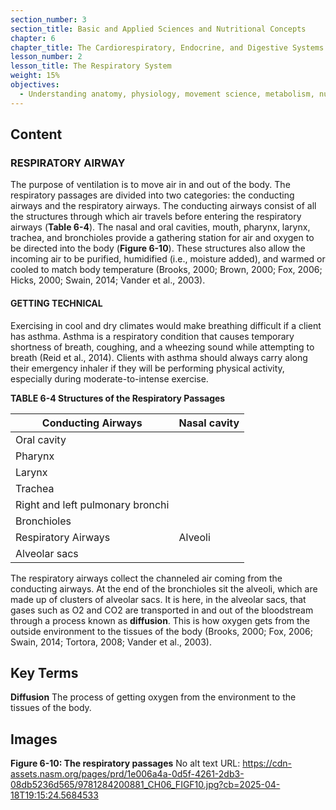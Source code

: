 ```yaml
---
section_number: 3
section_title: Basic and Applied Sciences and Nutritional Concepts
chapter: 6
chapter_title: The Cardiorespiratory, Endocrine, and Digestive Systems
lesson_number: 2
lesson_title: The Respiratory System
weight: 15%
objectives:
  - Understanding anatomy, physiology, movement science, metabolism, nutrition, and supplementation.
---
```


## Content
### RESPIRATORY AIRWAY

The purpose of ventilation is to move air in and out of the body. The respiratory passages are divided into two categories: the conducting airways and the respiratory airways. The conducting airways consist of all the structures through which air travels before entering the respiratory airways (**Table 6-4**). The nasal and oral cavities, mouth, pharynx, larynx, trachea, and bronchioles provide a gathering station for air and oxygen to be directed into the body (**Figure 6-10**). These structures also allow the incoming air to be purified, humidified (i.e., moisture added), and warmed or cooled to match body temperature (Brooks, 2000; Brown, 2000; Fox, 2006; Hicks, 2000; Swain, 2014; Vander et al., 2003).

#### GETTING TECHNICAL

Exercising in cool and dry climates would make breathing difficult if a client has asthma. Asthma is a respiratory condition that causes temporary shortness of breath, coughing, and a wheezing sound while attempting to breath (Reid et al., 2014). Clients with asthma should always carry along their emergency inhaler if they will be performing physical activity, especially during moderate-to-intense exercise.

**TABLE 6-4 Structures of the Respiratory Passages**

| Conducting Airways | Nasal cavity |
|---|---|
| Oral cavity |
| Pharynx |
| Larynx |
| Trachea |
| Right and left pulmonary bronchi |
| Bronchioles |
| Respiratory Airways | Alveoli |
| Alveolar sacs |

The respiratory airways collect the channeled air coming from the conducting airways. At the end of the bronchioles sit the alveoli, which are made up of clusters of alveolar sacs. It is here, in the alveolar sacs, that gases such as O2 and CO2 are transported in and out of the bloodstream through a process known as **diffusion**. This is how oxygen gets from the outside environment to the tissues of the body (Brooks, 2000; Fox, 2006; Swain, 2014; Tortora, 2008; Vander et al., 2003).

## Key Terms

**Diffusion**
The process of getting oxygen from the environment to the tissues of the body.

## Images

**Figure 6-10: The respiratory passages**
No alt text
URL: https://cdn-assets.nasm.org/pages/prd/1e006a4a-0d5f-4261-2db3-08db5236d565/9781284200881_CH06_FIGF10.jpg?cb=2025-04-18T19:15:24.5684533